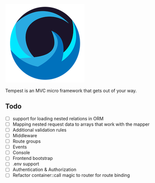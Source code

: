 ![](/.github/tempest-logo-sm.png)

Tempest is an MVC micro framework that gets out of your way.

## Todo

- [ ] support for loading nested relations in ORM
- [ ] Mapping nested request data to arrays that work with the mapper
- [ ] Additional validation rules
- [ ] Middleware
- [ ] Route groups
- [ ] Events
- [ ] Console
- [ ] Frontend bootstrap
- [ ] .env support
- [ ] Authentication & Authorization
- [ ] Refactor container::call magic to router for route binding